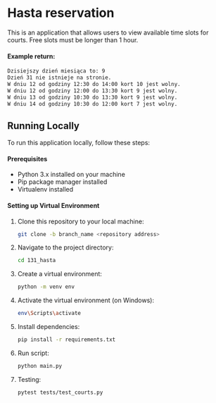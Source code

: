 # Hasta reservation

This is an application that allows users to view available time slots for courts. 
Free slots must be longer than 1 hour.


#### Example return:
   ```bash
Dzisiejszy dzień miesiąca to: 9
Dzień 31 nie istnieje na stronie.   
W dniu 12 od godziny 12:30 do 14:00 kort 10 jest wolny.
W dniu 12 od godziny 12:00 do 13:30 kort 9 jest wolny.
W dniu 13 od godziny 10:30 do 13:30 kort 9 jest wolny.
W dniu 14 od godziny 10:30 do 12:00 kort 7 jest wolny.
   ```


## Running Locally

To run this application locally, follow these steps:

#### Prerequisites

- Python 3.x installed on your machine
- Pip package manager installed
- Virtualenv installed

#### Setting up Virtual Environment

1. Clone this repository to your local machine:

   ```bash
   git clone -b branch_name <repository address>
   ```

2. Navigate to the project directory:

   ```bash
   cd 131_hasta
   ```

3. Create a virtual environment:

   ```bash
   python -m venv env
   ```

4. Activate the virtual environment (on Windows):

   ```bash
   env\Scripts\activate
   ```

5. Install dependencies:

   ```bash
   pip install -r requirements.txt
   ```

6. Run script:

   ```bash
   python main.py
   ```
   
7. Testing:

   ```bash
   pytest tests/test_courts.py
   ```



